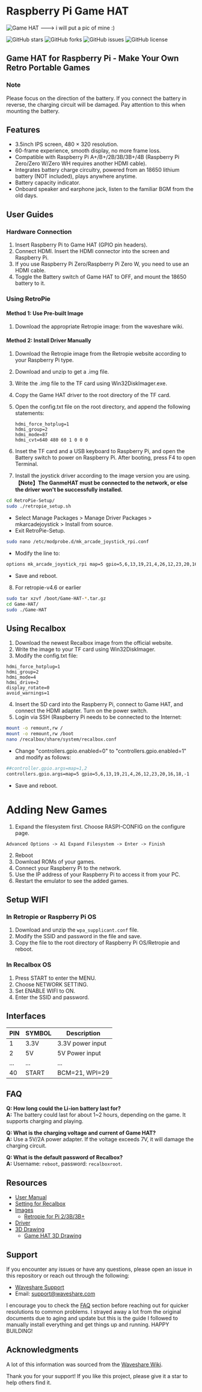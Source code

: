 # Raspberry Pi Game HAT

![Game HAT](Game-HAT-3.jpg) ---> i will put a pic of mine :) 

![GitHub stars](https://img.shields.io/github/stars/ailynux/pieceofpy?style=social)
![GitHub forks](https://img.shields.io/github/forks/ailynux/pieceofpy?style=social)
![GitHub issues](https://img.shields.io/github/issues/ailynux/pieceofpy)
![GitHub license](https://img.shields.io/github/license/ailynux/pieceofpy)

## Game HAT for Raspberry Pi - Make Your Own Retro Portable Games

### Note
Please focus on the direction of the battery. If you connect the battery in reverse, the charging circuit will be damaged. Pay attention to this when mounting the battery.

## Features
- 3.5inch IPS screen, 480 × 320 resolution.
- 60-frame experience, smooth display, no more frame loss.
- Compatible with Raspberry Pi A+/B+/2B/3B/3B+/4B (Raspberry Pi Zero/Zero W/Zero WH requires another HDMI cable).
- Integrates battery charge circuitry, powered from an 18650 lithium battery (NOT included), plays anywhere anytime.
- Battery capacity indicator.
- Onboard speaker and earphone jack, listen to the familiar BGM from the old days.

## User Guides

### Hardware Connection
1. Insert Raspberry Pi to Game HAT (GPIO pin headers).
2. Connect HDMI. Insert the HDMI connector into the screen and Raspberry Pi.
3. If you use Raspberry Pi Zero/Raspberry Pi Zero W, you need to use an HDMI cable.
4. Toggle the Battery switch of Game HAT to OFF, and mount the 18650 battery to it.

### Using RetroPie

#### Method 1: Use Pre-built Image
1. Download the appropriate Retropie image: from the waveshare wiki.

#### Method 2: Install Driver Manually
1. Download the Retropie image from the Retropie website according to your Raspberry Pi type.
2. Download and unzip to get a .img file.
3. Write the .img file to the TF card using Win32DiskImager.exe.
4. Copy the Game HAT driver to the root directory of the TF card.
5. Open the config.txt file on the root directory, and append the following statements:
   ```text
   hdmi_force_hotplug=1
   hdmi_group=2
   hdmi_mode=87
   hdmi_cvt=640 480 60 1 0 0 0
   ```

6. Inset the TF card and a USB keyboard to Raspberry Pi, and open the Battery switch to power on Raspberry Pi. After booting, press F4 to open Terminal.
7. Install the joystick driver according to the image version you are using.
<br>   **【Note】The GanmeHAT must be connected to the network, or else the driver won't be successfully installed.**
```bash
cd RetroPie-Setup/
sudo ./retropie_setup.sh
```
- Select Manage Packages > Manage Driver Packages > mkarcadejoystick > Install from source.
- Exit RetroPie-Setup.
```bash
sudo nano /etc/modprobe.d/mk_arcade_joystick_rpi.conf
```
- Modify the line to:
```bash
options mk_arcade_joystick_rpi map=5 gpio=5,6,13,19,21,4,26,12,23,20,16,18
```
- Save and reboot.
8. For retropie-v4.6 or earlier
```bash
sudo tar xzvf /boot/Game-HAT-*.tar.gz
cd Game-HAT/
sudo ./Game-HAT
```
## Using Recalbox
1. Download the newest Recalbox image from the official website.
2. Write the image to your TF card using Win32DiskImager.
3. Modify the config.txt file:
```text
hdmi_force_hotplug=1
hdmi_group=2
hdmi_mode=4
hdmi_drive=2
display_rotate=0
avoid_warnings=1
```
4. Insert the SD card into the Raspberry Pi, connect to Game HAT, and connect the HDMI adapter. Turn on the power switch.
5. Login via SSH (Raspberry Pi needs to be connected to the Internet:
```bash
mount -o remount,rw /
mount -o remount,rw /boot
nano /recalbox/share/system/recalbox.conf
```
- Change "controllers.gpio.enabled=0" to "controllers.gpio.enabled=1" and modify as follows:
```bash
##controller.gpio.args=map=1,2
controllers.gpio.args=map=5 gpio=5,6,13,19,21,4,26,12,23,20,16,18,-1
```
- Save and reboot.

# Adding New Games
1. Expand the filesystem first. Choose RASPI-CONFIG on the configure page.
```Text
Advanced Options -> A1 Expand Filesystem -> Enter -> Finish
```
2. Reboot
3. Download ROMs of your games.
4. Connect your Raspberry Pi to the network.
5. Use the IP address of your Raspberry Pi to access it from your PC.
6. Restart the emulator to see the added games.

## Setup WIFI

### In Retropie or Raspberry Pi OS
1. Download and unzip the `wpa_supplicant.conf` file.
2. Modify the SSID and password in the file and save.
3. Copy the file to the root directory of Raspberry Pi OS/Retropie and reboot.

### In Recalbox OS
1. Press START to enter the MENU.
2. Choose NETWORK SETTING.
3. Set ENABLE WIFI to ON.
4. Enter the SSID and password.

## Interfaces
| PIN | SYMBOL | Description       |
|-----|--------|-------------------|
| 1   | 3.3V   | 3.3V power input  |
| 2   | 5V     | 5V Power input    |
| ... | ...    | ...               |
| 40  | START  | BCM=21, WPI=29    |

## FAQ
**Q: How long could the Li-ion battery last for?**  
**A:** The battery could last for about 1~2 hours, depending on the game. It supports charging and playing.

**Q: What is the charging voltage and current of Game HAT?**  
**A:** Use a 5V/2A power adapter. If the voltage exceeds 7V, it will damage the charging circuit.

**Q: What is the default password of Recalbox?**  
**A:** Username: `reboot`, password: `recalboxroot`.

## Resources
- [User Manual](https://www.waveshare.com/wiki/Game_HAT)
- [Setting for Recalbox](https://www.waveshare.com/wiki/Game_HAT)
- [Images](https://www.waveshare.com/wiki/Game_HAT)
  - [Retropie for Pi 2/3B/3B+](https://www.waveshare.com/wiki/Game_HAT)
- [Driver](https://www.waveshare.com/wiki/Game_HAT)
- [3D Drawing](https://www.waveshare.com/wiki/Game_HAT)
  - [Game HAT 3D Drawing](https://www.waveshare.com/wiki/Game_HAT)

## Support
If you encounter any issues or have any questions, please open an issue in this repository or reach out through the following:

- [Waveshare Support](https://www.waveshare.com/wiki/Game_HAT#Support)
- Email: support@waveshare.com

I encourage you to check the [FAQ](#faq) section before reaching out for quicker resolutions to common problems. I strayed away a lot from the original documents due to aging and update but this is the guide I followed to manually install everything and get things up and running. HAPPY BUILDING! 

## Acknowledgments
A lot of this information was sourced from the [Waveshare Wiki](https://www.waveshare.com/wiki/Game_HAT).

Thank you for your support! If you like this project, please give it a star to help others find it.





